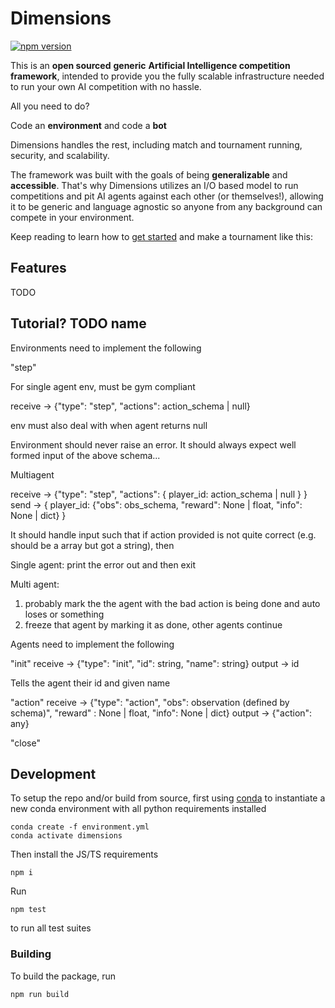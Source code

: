 # Dimensions

[![npm version](https://badge.fury.io/js/dimensions-ai.svg)](https://badge.fury.io/js/dimensions-ai)

This is an **open sourced** **generic** **Artificial Intelligence competition framework**, intended to provide you the fully scalable infrastructure needed to run your own AI competition with no hassle.

All you need to do?

Code an **environment** and code a **bot**

Dimensions handles the rest, including match and tournament running, security, and scalability.

The framework was built with the goals of being **generalizable** and **accessible**. That's why Dimensions utilizes an I/O based model to run competitions and pit AI agents against each other (or themselves!), allowing it to be generic and language agnostic so anyone from any background can compete in your environment.

Keep reading to learn how to [get started](#getting-started) and make a tournament like this:


## Features

TODO

## Tutorial? TODO name

Environments need to implement the following 

"step"

For single agent env, must be gym compliant

receive -> {"type": "step", "actions": action_schema | null}

env must also deal with when agent returns null

Environment should never raise an error. It should always expect well formed input of the above schema...

Multiagent

receive -> {"type": "step", "actions": { player_id: action_schema | null } }
send -> { player_id: {"obs": obs_schema, "reward": None | float, "info": None | dict} }

It should handle input such that if action provided is not quite correct (e.g. should be a array but got a string), then 

Single agent: print the error out and then exit

Multi agent: 
1. probably mark the the agent with the bad action is being done and auto loses or something
2. freeze that agent by marking it as done, other agents continue


Agents need to implement the following

"init"
receive -> {"type": "init", "id": string, "name": string}
output -> id

Tells the agent their id and given name

"action"
receive -> {"type": "action", "obs": observation (defined by schema)", "reward" : None | float, "info": None | dict}
output -> {"action": any}

"close"

## Development

To setup the repo and/or build from source, first using [conda]() to instantiate a new conda environment with all python requirements installed

```
conda create -f environment.yml
conda activate dimensions
```

Then install the JS/TS requirements

```
npm i
```

Run

```
npm test
```

to run all test suites

### Building

To build the package, run

```
npm run build
```